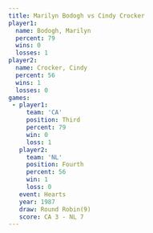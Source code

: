```yaml
---
title: Marilyn Bodogh vs Cindy Crocker
player1:               
  name: Bodogh, Marilyn
  percent: 79          
  wins: 0              
  losses: 1            
player2:               
  name: Crocker, Cindy 
  percent: 56          
  wins: 1              
  losses: 0            
games:
 - player1:         
     team: 'CA'     
     position: Third
     percent: 79    
     win: 0         
     loss: 1        
   player2:          
     team: 'NL'      
     position: Fourth
     percent: 56     
     win: 1          
     loss: 0         
   event: Hearts       
   year: 1987          
   draw: Round Robin(9)
   score: CA 3 - NL 7  
---
```

